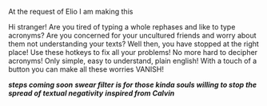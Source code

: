 At the request of Elio I am making this

Hi stranger! Are you tired of typing a whole rephases and like to type acronyms?
Are you concerned for your uncultured friends and worry about them not understanding your texts?
Well then, you have stopped at the right place!
Use these hotkeys to fix all your problems! No more hard to decipher acronyms!
Only simple, easy to understand, plain english!
With a touch of a button you can make all these worries VANISH!

***steps coming soon***
***swear filter is for those kinda souls willing to stop the spread of textual negativity***
***inspired from Calvin***
